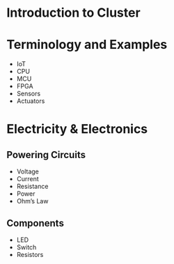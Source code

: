 # Introduction to Cluster



# Terminology and Examples

- IoT
- CPU
- MCU
- FPGA
- Sensors
- Actuators

# Electricity & Electronics

## Powering Circuits

- Voltage
- Current
- Resistance
- Power
- Ohm’s Law
## Components
- LED
- Switch
- Resistors

